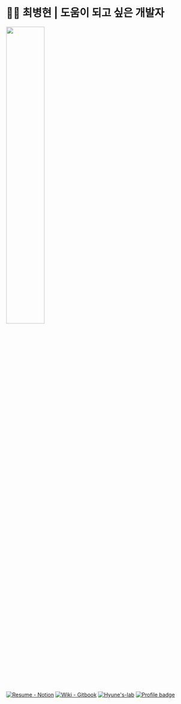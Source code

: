 # :ok_man:&nbsp;최병현 | 도움이 되고 싶은 개발자 

<img src="https://user-images.githubusercontent.com/55722186/202387388-ff1e580b-e2c3-47f6-bf3b-80a0980d9e6b.png"  width="45%" height="45%"/>

[![Resume - Notion](https://img.shields.io/static/v1?label=Notion&message=Resume&color=E16259&style=flat)](https://hyune-c.notion.site/203ddcc7f3d74e4e819acac3627d9e26) 
[![Wiki - Gitbook](https://img.shields.io/static/v1?label=Gitbook&message=Hyune's+Wiki&color=6366E0&style=flat)](https://hyune.gitbook.io/study-develop/)
[![Hyune's-lab](https://img.shields.io/static/v1?label=Github&message=Hyune's-lab&color=0DB46D&style=flat)](https://github.com/Hyune-s-lab)
[![Profile badge](https://www.codewars.com/users/Hyune-c/badges/micro)](https://www.codewars.com/users/Hyune-c)
